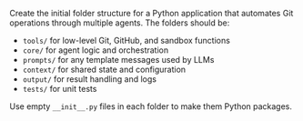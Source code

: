 Create the initial folder structure for a Python application that automates Git operations through multiple agents. The folders should be:

- `tools/` for low-level Git, GitHub, and sandbox functions
- `core/` for agent logic and orchestration
- `prompts/` for any template messages used by LLMs
- `context/` for shared state and configuration
- `output/` for result handling and logs
- `tests/` for unit tests

Use empty `__init__.py` files in each folder to make them Python packages.
